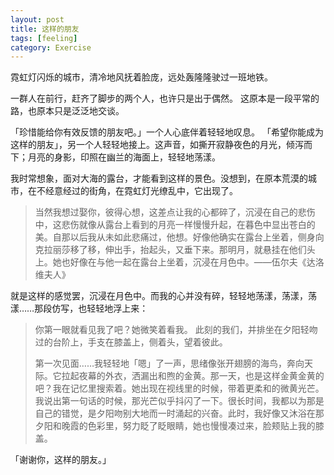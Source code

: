 ```yaml
---
layout: post
title: 这样的朋友
tags: [feeling]
category: Exercise
---
```


霓虹灯闪烁的城市，清冷地风抚着脸庞，远处轰隆隆驶过一班地铁。

一群人在前行，赶齐了脚步的两个人，也许只是出于偶然。
这原本是一段平常的路，也原本只是泛泛地交谈。

「珍惜能给你有效反馈的朋友吧。」一个人心底伴着轻轻地叹息。
「希望你能成为这样的朋友」，另一个人轻轻地接上。这声音，如撕开寂静夜色的月光，倾泻而下；月亮的身影，印照在幽兰的海面上，轻轻地荡漾。

我时常想象，面对大海的露台，才能看到这样的景色。没想到，在原本荒漠的城市，在不经意经过的街角，在霓虹灯光缭乱中，它出现了。

> 当然我想过娶你，彼得心想，这差点让我的心都碎了，沉浸在自己的悲伤中，这悲伤就像从露台上看到的月亮一样慢慢升起，在暮色中显出苍白的美。自那以后我从未如此悲痛过，他想。好像他确实在露台上坐着，侧身向克拉丽莎移了移，伸出手，抬起头，又垂下来。那明月，就悬挂在他们头上。她也好像在与他一起在露台上坐着，沉浸在月色中。——伍尔夫《达洛维夫人》

就是这样的感觉罢，沉浸在月色中。而我的心并没有碎，轻轻地荡漾，荡漾，荡漾……那段仿写，也轻轻地浮上来：

> 你第一眼就看见我了吧？她微笑着看我。 此刻的我们，并排坐在夕阳轻吻过的台阶上，手支在膝盖上，侧着头，望着彼此。
>
> 第一次见面……我轻轻地「嗯」了一声，思绪像张开翅膀的海鸟，奔向天际。它拉起夜幕的外衣，洒漏出和煦的金黄。那一天，也是这样金黄金黄的吧？我在记忆里搜索着。她出现在视线里的时候，带着更柔和的微黄光芒。我说出第一句话的时候，那光芒似乎抖闪了一下。很长时间，我都以为那是自己的错觉，是夕阳吻别大地而一时涌起的兴奋。此时，我好像又沐浴在那夕阳和晚霞的色彩里，努力眨了眨眼睛，她也慢慢凑过来，脸颊贴上我的膝盖。


「谢谢你，这样的朋友。」
